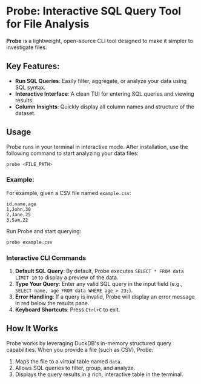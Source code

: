 # Probe: Interactive SQL Query Tool for File Analysis 

**Probe** is a lightweight, open-source CLI tool designed to make it simpler to investigate files. 

## Key Features:

- **Run SQL Queries**: Easily filter, aggregate, or analyze your data using SQL syntax.
- **Interactive Interface**: A clean TUI for entering SQL queries and viewing results.
- **Column Insights**: Quickly display all column names and structure of the dataset.

## Usage
Probe runs in your terminal in interactive mode. After installation, use the following command to start analyzing your data files:

```bash
probe <FILE_PATH>
```

### Example:
For example, given a CSV file named `example.csv`:
```csv
id,name,age
1,John,30
2,Jane,25
3,Sam,22
```

Run Probe and start querying:
```bash
probe example.csv
```

### Interactive CLI Commands
1. **Default SQL Query**: By default, Probe executes `SELECT * FROM data LIMIT 10` to display a preview of the data.
2. **Type Your Query**: Enter any valid SQL query in the input field (e.g., `SELECT name, age FROM data WHERE age > 23;`).
3. **Error Handling**: If a query is invalid, Probe will display an error message in red below the results pane.
4. **Keyboard Shortcuts**: Press `Ctrl+C` to exit.


## How It Works
Probe works by leveraging DuckDB's in-memory structured query capabilities. When you provide a file (such as CSV), Probe:
1. Maps the file to a virtual table named `data`.
2. Allows SQL queries to filter, group, and analyze.
3. Displays the query results in a rich, interactive table in the terminal.


